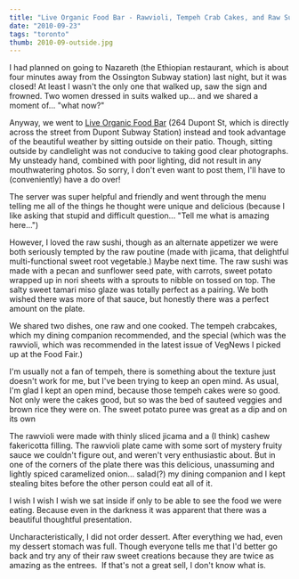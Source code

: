 ```yaml
---
title: "Live Organic Food Bar - Rawvioli, Tempeh Crab Cakes, and Raw Sushi."
date: "2010-09-23"
tags: "toronto"
thumb: 2010-09-outside.jpg
---
```


I had planned on going to Nazareth (the Ethiopian restaurant, which is about four minutes away from the Ossington Subway station) last night, but it was closed! At least I wasn't the only one that walked up, saw the sign and frowned. Two women dressed in suits walked up... and we shared a moment of... "what now?"  

Anyway, we went to [Live Organic Food Bar](http://www.livefoodbar.com/) (264 Dupont St, which is directly across the street from Dupont Subway Station) instead and took advantage of the beautiful weather by sitting outside on their patio. Though, sitting outside by candlelight was not conducive to taking good clear photographs. My unsteady hand, combined with poor lighting, did not result in any mouthwatering photos. So sorry, I don't even want to post them, I'll have to (conveniently) have a do over!  

The server was super helpful and friendly and went through the menu telling me all of the things he thought were unique and delicious (because I like asking that stupid and difficult question... "Tell me what is amazing here...")  

However, I loved the raw sushi, though as an alternate appetizer we were both seriously tempted by the raw poutine (made with jicama, that delightful multi-functional sweet root vegetable.) Maybe next time. The raw sushi was made with a pecan and sunflower seed pate, with carrots, sweet potato wrapped up in nori sheets with a sprouts to nibble on tossed on top. The salty sweet tamari miso glaze was totally perfect as a pairing. We both wished there was more of that sauce, but honestly there was a perfect amount on the plate.  

We shared two dishes, one raw and one cooked. The tempeh crabcakes, which my dining companion recommended, and the special (which was the rawvioli, which was recommended in the latest issue of VegNews I picked up at the Food Fair.)  

I'm usually not a fan of tempeh, there is something about the texture just doesn't work for me, but I've been trying to keep an open mind. As usual, I'm glad I kept an open mind, because those tempeh cakes were so good. Not only were the cakes good, but so was the bed of sauteed veggies and brown rice they were on. The sweet potato puree was great as a dip and on its own  

The rawvioli were made with thinly sliced jicama and a (I think) cashew fakericotta filling. The rawvioli plate came with some sort of mystery fruity sauce we couldn't figure out, and weren't very enthusiastic about. But in one of the corners of the plate there was this delicious, unassuming and lightly spiced caramelized onion... salad(?) my dining companion and I kept stealing bites before the other person could eat all of it.  

I wish I wish I wish we sat inside if only to be able to see the food we were eating. Because even in the darkness it was apparent that there was a beautiful thoughtful presentation.  

Uncharacteristically, I did not order dessert. After everything we had, even my dessert stomach was full. Though everyone tells me that I'd better go back and try any of their raw sweet creations because they are twice as amazing as the entrees.  If that's not a great sell, I don't know what is.
